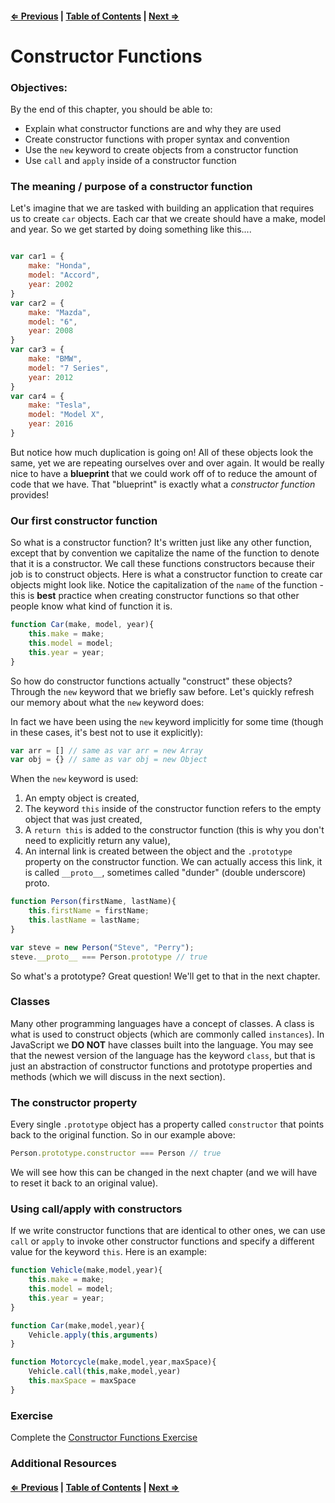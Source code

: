 #### [⇐ Previous](./06-introduction-to-oop.md) | [Table of Contents](./../readme.md) | [Next ⇒](./08-prototypes.md)

# Constructor Functions

### Objectives:

By the end of this chapter, you should be able to:

- Explain what constructor functions are and why they are used
- Create constructor functions with proper syntax and convention
- Use the `new` keyword to create objects from a constructor function
- Use `call` and `apply` inside of a constructor function 

### The meaning / purpose of a constructor function

Let's imagine that we are tasked with building an application that requires us to create `car` objects. Each car that we create should have a make, model and year. So we get started by doing something like this....

```javascript

var car1 = {
    make: "Honda",
    model: "Accord",
    year: 2002
}
var car2 = {
    make: "Mazda",
    model: "6",
    year: 2008
}
var car3 = {
    make: "BMW",
    model: "7 Series",
    year: 2012
}
var car4 = {
    make: "Tesla",
    model: "Model X",
    year: 2016
}
```

But notice how much duplication is going on! All of these objects look the same, yet we are repeating ourselves over and over again. It would be really nice to have a **blueprint** that we could work off of to reduce the amount of code that we have. That "blueprint" is exactly what a _constructor function_ provides!

### Our first constructor function

So what is a constructor function? It's written just like any other function, except that by convention we capitalize the name of the function to denote that it is a constructor. We call these functions constructors because their job is to construct objects. Here is what a constructor function to create car objects might look like. Notice the capitalization of the `name` of the function - this is **best** practice when creating constructor functions so that other people know what kind of function it is.

```javascript
function Car(make, model, year){
    this.make = make;
    this.model = model;
    this.year = year;
}
```

So how do constructor functions actually "construct" these objects? Through the `new` keyword that we briefly saw before. Let's quickly refresh our memory about what the `new` keyword does:

In fact we have been using the `new` keyword implicitly for some time (though in these cases, it's best not to use it explicitly):

```javascript
var arr = [] // same as var arr = new Array
var obj = {} // same as var obj = new Object
```

When the `new` keyword is used:

1. An empty object is created,
3. The keyword `this` inside of the constructor function refers to the empty object that was just created,
3. A `return this` is added to the constructor function (this is why you don't need to explicitly return any value),
4. An internal link is created between the object and the `.prototype` property on the constructor function. We can actually access this link, it is called `__proto__`, sometimes called "dunder" (double underscore) proto.

```javascript
function Person(firstName, lastName){
    this.firstName = firstName;
    this.lastName = lastName;
}

var steve = new Person("Steve", "Perry");
steve.__proto__ === Person.prototype // true
```

So what's a prototype? Great question! We'll get to that in the next chapter.

### Classes

Many other programming languages have a concept of classes. A class is what is used to construct objects (which are commonly called `instances`). In JavaScript we **DO NOT** have classes built into the language. You may see that the newest version of the language has the keyword `class`, but that is just an abstraction of constructor functions and prototype properties and methods (which we will discuss in the next section). 

### The constructor property

Every single `.prototype` object has a property called `constructor` that points back to the original function. So in our example above:

```javascript
Person.prototype.constructor === Person // true
```

We will see how this can be changed in the next chapter (and we will have to reset it back to an original value).

### Using call/apply with constructors

If we write constructor functions that are identical to other ones, we can use `call` or `apply` to invoke other constructor functions and specify a different value for the keyword `this`. Here is an example:

```javascript
function Vehicle(make,model,year){
    this.make = make;
    this.model = model;
    this.year = year;
}

function Car(make,model,year){
    Vehicle.apply(this,arguments)
}

function Motorcycle(make,model,year,maxSpace){
    Vehicle.call(this,make,model,year)
    this.maxSpace = maxSpace
}
```

### Exercise

Complete the [Constructor Functions Exercise](https://github.com/rithmschool/prework_exercises/tree/master/constructor_functions_exercise)

### Additional Resources

#### [⇐ Previous](./05-call-apply-bind.md) | [Table of Contents](./../readme.md) | [Next ⇒](./07-intermediate-oop.md)